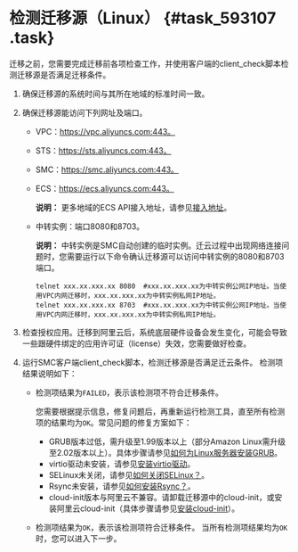 # 检测迁移源（Linux） {#task_593107 .task}

迁移之前，您需要完成迁移前各项检查工作，并使用客户端的client\_check脚本检测迁移源是否满足迁移条件。

1.  确保迁移源的系统时间与其所在地域的标准时间一致。
2.  确保迁移源能访问下列网址及端口。 
    -   VPC：https://vpc.aliyuncs.com:443。
    -   STS：https://sts.aliyuncs.com:443。
    -   SMC：https://smc.aliyuncs.com:443。
    -   ECS：https://ecs.aliyuncs.com:443。

        **说明：** 更多地域的ECS API接入地址，请参见[接入地址](../../../../cn.zh-CN/API参考/快速入门/请求结构.md#section_mtp_xvb_wdb)。

    -   中转实例：端口8080和8703。

        **说明：** 中转实例是SMC自动创建的临时实例。迁云过程中出现网络连接问题时，您需要运行以下命令确认迁移源可以访问中转实例的8080和8703端口。

        ``` {#codeblock_6mz_fws_pvc}
        telnet xxx.xx.xxx.xx 8080  #xxx.xx.xxx.xx为中转实例公网IP地址。当使用VPC内网迁移时，xxx.xx.xxx.xx为中转实例私网IP地址。
        telnet xxx.xx.xxx.xx 8703  #xxx.xx.xxx.xx为中转实例公网IP地址。当使用VPC内网迁移时，xxx.xx.xxx.xx为中转实例私网IP地址。
        ```

3.  检查授权应用。迁移到阿里云后，系统底层硬件设备会发生变化，可能会导致一些跟硬件绑定的应用许可证（license）失效，您需要做好检查。
4.  运行SMC客户端client\_check脚本，检测迁移源是否满足迁云条件。 检测项结果说明如下：

    -   检测项结果为`FAILED`，表示该检测项不符合迁移条件。

        您需要根据提示信息，修复问题后，再重新运行检测工具，直至所有检测项的结果均为`OK`。常见问题的修复方案如下：

        -   GRUB版本过低，需升级至1.99版本以上（部分Amazon Linux需升级至2.02版本以上）。具体步骤请参见[如何为Linux服务器安装GRUB](../../../../cn.zh-CN/镜像/常见问题/如何为Linux服务器安装GRUB.md#)。
        -   virtio驱动未安装，请参见[安装virtio驱动](../../../../cn.zh-CN/镜像/自定义镜像/导入镜像/安装virtio驱动.md#)。
        -   SELinux未关闭，请参见[如何关闭SELinux？](../../../../cn.zh-CN/.md#section_t4z_f8i_hkt)。
        -   Rsync未安装，请参见[如何安装Rsync？](../../../../cn.zh-CN/.md#section_6ai_ig1_k06)。
        -   cloud-init版本与阿里云不兼容。请卸载迁移源中的cloud-init，或安装阿里云cloud-init（具体步骤请参见[安装cloud-init](../../../../cn.zh-CN/镜像/自定义镜像/导入镜像/安装cloud-init.md#)）。
    -   检测项结果为`OK`，表示该检测项符合迁移条件。
    当所有检测项结果均为`OK`时，您可以进入下一步。


